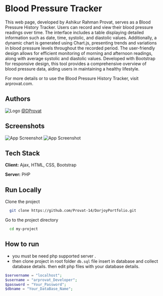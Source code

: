 
# Blood Pressure Tracker

This web page, developed by Ashikur Rahman Provat, serves as a Blood Pressure History Tracker. Users can record and view their blood pressure readings over time. The interface includes a table displaying detailed information such as date, time, systolic, and diastolic values. Additionally, a dynamic chart is generated using Chart.js, presenting trends and variations in blood pressure levels throughout the recorded period. The user-friendly design allows for efficient monitoring of morning and afternoon readings, along with average systolic and diastolic values. Developed with Bootstrap for responsive design, this tool provides a comprehensive overview of blood pressure data, aiding users in maintaining a healthy lifestyle.

For more details or to use the Blood Pressure History Tracker, visit arprovat.com.


## Authors

![Logo](https://arprovat.com/assets/img/favicon.ico)
[@DProvat](https://github.com/Provat-14)


## Screenshots

![App Screenshot](https://arprovat.com/CDN/scrn/i.jpg)
![App Screenshot](https://arprovat.com/CDN/scrn/ii.jpg)


## Tech Stack

**Client:** Ajax, HTML, CSS, Bootstrap

**Server:** PHP


## Run Locally

Clone the project

```bash
  git clone https://github.com/Provat-14/DorjoyPortfolio.git
```

Go to the project directory

```bash
  cd my-project
```



## How to run
- you must be need php supported server .
- then clone project in root  folder
`db.sql` file insert in database and collect database details.
then edit php files with your database details.


```php
$servername = "localhost";
$username = "arprovat_Developer";
$password = "Your_Password";
$dbname = "Your_DataBase_Name";
```

